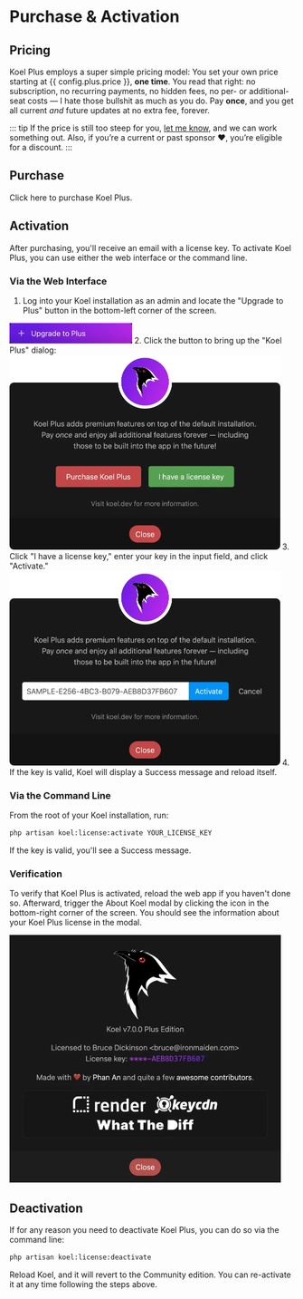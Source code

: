 # Purchase & Activation

## Pricing

Koel Plus employs a super simple pricing model: You set your own price starting at {{ config.plus.price }}, __one time__.
You read that right: no subscription, no recurring payments, no hidden fees, no per- or additional-seat costs — I hate those bullshit as much as you do.
Pay __once__, and you get all current _and_ future updates at no extra fee, forever.

::: tip
If the price is still too steep for you, [let me know](mailto:me@phanan.net), and we can work something out.
Also, if you’re a current or past sponsor ❤️, you’re eligible for a discount.
:::

## Purchase

<a class="lemonsqueezy-button" :href="config.plus.purchaseUrl">Click here</a> to purchase Koel Plus.

## Activation

<UISubjectToChangeNote />

After purchasing, you'll receive an email with a license key. To activate Koel Plus, you can use either the web interface or the command line.

### Via the Web Interface

1. Log into your Koel installation as an admin and locate the "Upgrade to Plus" button in the bottom-left corner of the screen.
  <img src="../assets/img/plus/upgrade-button.webp" class="rounded-md" style="height: 36px" alt="Upgrade to Plus button" />
2. Click the button to bring up the "Koel Plus" dialog:
  <img loading="lazy" src="../assets/img/plus/dialog.webp" class="border-0" style="max-height: 344px" alt="Koel Plus dialog" />
3. Click "I have a license key," enter your key in the input field, and click "Activate."
  <img loading="lazy" src="../assets/img/plus/dialog-key.webp" class="border-0" style="max-height: 344px" alt="Koel Plus dialog - Enter key" />
4. If the key is valid, Koel will display a Success message and reload itself.

### Via the Command Line

From the root of your Koel installation, run:

```bash
php artisan koel:license:activate YOUR_LICENSE_KEY
```

If the key is valid, you'll see a Success message.

### Verification

To verify that Koel Plus is activated, reload the web app if you haven't done so.
Afterward, trigger the About Koel modal by clicking the <InterfaceIcon :src="iconInfo" /> icon in the bottom-right corner of the screen.
You should see the information about your Koel Plus license in the modal.

<img loading="lazy" src="../assets/img/plus/about-plus.webp" style="max-width: 480px" alt="About modal with Plus">

## Deactivation

If for any reason you need to deactivate Koel Plus, you can do so via the command line:

```bash
php artisan koel:license:deactivate
```

Reload Koel, and it will revert to the Community edition. You can re-activate it at any time following the steps above.

<script lang="ts" setup>
import { onMounted } from 'vue'
import iconInfo from '../assets/icons/info.svg'
import config from '../config'

onMounted(() => {
  window.createLemonSqueezy()
})
</script>

<style lang="scss" module>
ol img {
  margin: 1.2rem 0;
}
</style>
